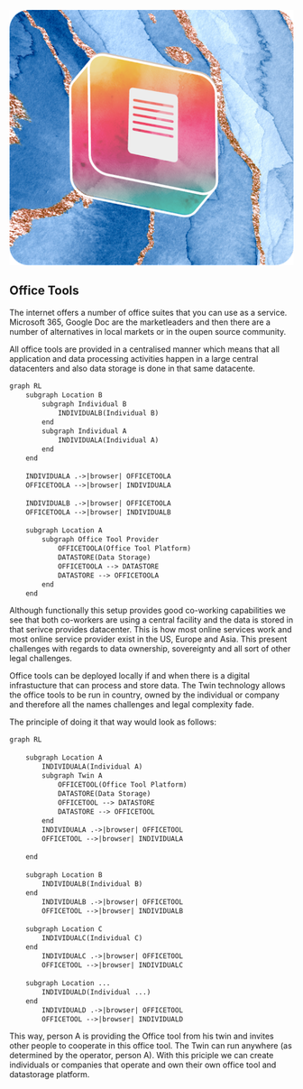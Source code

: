 <div style="text-align: center;">

![office tool](./../img/file.png)

</div>

## Office Tools

The internet offers a number of office suites that you can use as a service.  Microsoft 365, Google Doc are the marketleaders and then there are a number of alternatives in local markets or in the oupen source community.

All office tools are provided in a centralised manner which means that all application and data processing activities happen in a large central datacenters and also data storage is done in that same datacente.

```mermaid
graph RL
    subgraph Location B
        subgraph Individual B
            INDIVIDUALB(Individual B)
        end
        subgraph Individual A
            INDIVIDUALA(Individual A)
        end 
    end

    INDIVIDUALA .->|browser| OFFICETOOLA
    OFFICETOOLA -->|browser| INDIVIDUALA

    INDIVIDUALB .->|browser| OFFICETOOLA
    OFFICETOOLA -->|browser| INDIVIDUALB

    subgraph Location A
        subgraph Office Tool Provider
            OFFICETOOLA(Office Tool Platform)
            DATASTORE(Data Storage)
            OFFICETOOLA --> DATASTORE
            DATASTORE --> OFFICETOOLA
        end
    end
```

Although functionally this setup provides good co-working capabilities we see that both co-workers are using a central facility and the data is stored in that serivce provides datacenter.  This is how most online services work and most online service provider exist in the US, Europe and Asia.  This present challenges with regards to data ownership, sovereignty and all sort of other legal challenges.

Office tools can be deployed locally if and when there is a digital infrastucture that can process and store data.  The Twin technology allows the office tools to be run in country, owned by the individual or company and therefore all the names challenges and legal complexity fade.

The principle of doing it that way would look as follows:

```mermaid
graph RL

    subgraph Location A
        INDIVIDUALA(Individual A)
        subgraph Twin A
            OFFICETOOL(Office Tool Platform)
            DATASTORE(Data Storage)
            OFFICETOOL --> DATASTORE
            DATASTORE --> OFFICETOOL 
        end
        INDIVIDUALA .->|browser| OFFICETOOL
        OFFICETOOL -->|browser| INDIVIDUALA

    end

    subgraph Location B
        INDIVIDUALB(Individual B)
    end 
        INDIVIDUALB .->|browser| OFFICETOOL
        OFFICETOOL -->|browser| INDIVIDUALB
   
    subgraph Location C
        INDIVIDUALC(Individual C)
    end 
        INDIVIDUALC .->|browser| OFFICETOOL
        OFFICETOOL -->|browser| INDIVIDUALC

    subgraph Location ...
        INDIVIDUALD(Individual ...)
    end 
        INDIVIDUALD .->|browser| OFFICETOOL
        OFFICETOOL -->|browser| INDIVIDUALD
```

This way, person A is providing the Office tool from his twin and invites other people to cooperate in this office tool. The Twin can run anywhere (as determined by the operator, person A).  With this priciple we can create individuals or companies that operate and own their own office tool and datastorage platform.
